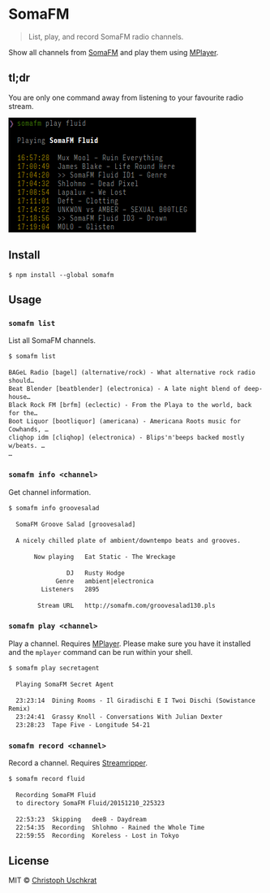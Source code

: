 # SomaFM

> List, play, and record SomaFM radio channels.

Show all channels from [SomaFM](http://somafm.com) and play them using [MPlayer](https://mplayerhq.hu).


## tl;dr

You are only one command away from listening to your favourite radio stream.

![Screenshot](screenshot.png)


## Install

```
$ npm install --global somafm
```


## Usage

### `somafm list`

List all SomaFM channels.

```
$ somafm list

BAGeL Radio [bagel] (alternative/rock) - What alternative rock radio should…
Beat Blender [beatblender] (electronica) - A late night blend of deep-house…
Black Rock FM [brfm] (eclectic) - From the Playa to the world, back for the…
Boot Liquor [bootliquor] (americana) - Americana Roots music for Cowhands, …
cliqhop idm [cliqhop] (electronica) - Blips'n'beeps backed mostly w/beats. …
…
```

### `somafm info <channel>`

Get channel information.

```
$ somafm info groovesalad

  SomaFM Groove Salad [groovesalad]

  A nicely chilled plate of ambient/downtempo beats and grooves.

       Now playing   Eat Static - The Wreckage

                DJ   Rusty Hodge
             Genre   ambient|electronica
         Listeners   2895

        Stream URL   http://somafm.com/groovesalad130.pls
```

### `somafm play <channel>`

Play a channel. Requires [MPlayer](https://mplayerhq.hu). Please make sure you have it installed and the `mplayer` command can be run within your shell.

```
$ somafm play secretagent

  Playing SomaFM Secret Agent

  23:23:14  Dining Rooms - Il Giradischi E I Twoi Dischi (Sowistance Remix)
  23:24:41  Grassy Knoll - Conversations With Julian Dexter
  23:28:23  Tape Five - Longitude 54-21
```

### `somafm record <channel>`

Record a channel. Requires [Streamripper](http://streamripper.sourceforge.net).

```
$ somafm record fluid

  Recording SomaFM Fluid
  to directory SomaFM Fluid/20151210_225323

  22:53:23  Skipping   deeB - Daydream
  22:54:35  Recording  Shlohmo - Rained the Whole Time
  22:59:55  Recording  Koreless - Lost in Tokyo
```

## License

MIT © [Christoph Uschkrat](https://c.uschkrat.com)
